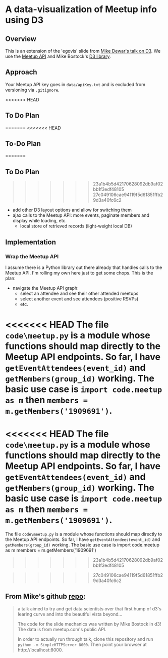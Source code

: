 # A data-visualization of Meetup info using D3
## Overview
This is an extension of the 'egovis' slide from [Mike Dewar's talk on D3][dcon]. We use the [Meetup API][meet] and Mike Bostock's [D3 library][d3]. 

## Approach
Your Meetup API key goes in `data/apiKey.txt` and is excluded from versioning via `.gitignore`.  

<<<<<<< HEAD
## To Do Plan
=======
<<<<<<< HEAD
## To-Do Plan
=======
## To Do Plan
>>>>>>> 23a1b4b5d42170628092db9af02bb1f3edf48105
>>>>>>> 27c049106cae94119f5d61851ffb29d3a40fc6c2
  - add other D3 layout options and allow for switching them
  - ajax calls to the Meetup API: more events, paginate members and display while loading, etc.
    - local store of retrieved records (light-weight local DB) 

## Implementation
### Wrap the Meetup API
I assume there is a Python library out there already that handles calls to the Meetup API. I'm rolling my own here just to get some chops. This is the plan:
  - navigate the Meetup API graph:
    - select an attendee and see their other attended meetups
	- select another event and see attendees (positive RSVPs)
	- etc.

<<<<<<< HEAD
The file `code\meetup.py` is a module whose functions should map directly to the Meetup API endpoints. So far, I have `getEventAttendees(event_id)` and `getMembers(group_id)` working. The basic use case is `import code.meetup as m` then `members = m.getMembers('1909691')`.
=======
<<<<<<< HEAD
The file `code\meetup.py` is a module whose functions should map directly to the Meetup API endpoints. So far, I have `getEventAttendees(event_id)` and `getMembers(group_id)` working. The basic use case is `import code.meetup as m` then `members = m.getMembers('1909691')`.
=======
The file `code\meetup.py` is a module whose functions should map directly to the Meetup API endpoints. So far, I have `getEventAttendees(event_id)` and `getMembers(group_id)` working. The basic use case is 
        import code.meetup as m
		members = m.getMembers('1909691')
>>>>>>> 23a1b4b5d42170628092db9af02bb1f3edf48105

>>>>>>> 27c049106cae94119f5d61851ffb29d3a40fc6c2

## From Mike's github [repo][dewar]: 
>a talk aimed to try and get data scientists over that first hump of d3's learing curve and into the beautiful vista beyond...
>
>The code for the slide mechanics was written by Mike Bostock in d3! The data is from meetup.com's public API.
>
>In order to actually run through talk, clone this repository and run `python -m SimpleHTTPServer 8000`. Then point your browser at http://localhost:8000.

[dewar]: https://github.com/mikedewar/d3talk
[dcon]: http://vimeo.com/35005701
[meet]: http://www.meetup.com/meetup_api/docs/members/
[d3]: http://d3js.org/
